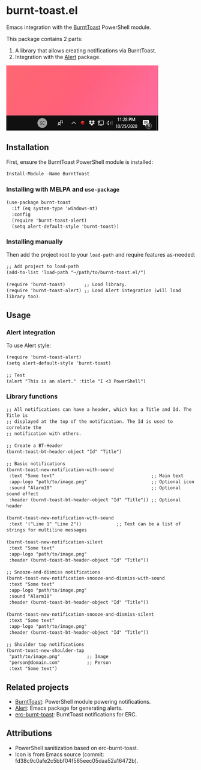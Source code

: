 # burnt-toast.el
Emacs integration with the [BurntToast](https://github.com/Windos/BurntToast) PowerShell module.

This package contains 2 parts:

1. A library that allows creating notifications via BurntToast.
2. Integration with the [Alert](https://github.com/jwiegley/alert) package.

![](gifs/burnt-toast-notification-example.gif)

## Installation

First, ensure the BurntToast PowerShell module is installed:

```powershell
Install-Module -Name BurntToast
```

### Installing with MELPA and `use-package`

```elisp
(use-package burnt-toast                  
  :if (eq system-type 'windows-nt)        
  :config                                 
  (require 'burnt-toast-alert)            
  (setq alert-default-style 'burnt-toast))
```

### Installing manually

Then add the project root to your `load-path` and require features as-needed:

```elisp
;; Add project to load-path
(add-to-list 'load-path "~/path/to/burnt-toast.el/")

(require 'burnt-toast)       ;; Load library.
(require 'burnt-toast-alert) ;; Load Alert integration (will load library too).
```

## Usage

### Alert integration

To use Alert style:

```elisp
(require 'burnt-toast-alert)
(setq alert-default-style 'burnt-toast)

;; Test
(alert "This is an alert." :title "I <3 PowerShell")
```

### Library functions

```elisp
;; All notifications can have a header, which has a Title and Id. The Title is
;; displayed at the top of the notification. The Id is used to correlate the
;; notification with others.

;; Create a BT-Header
(burnt-toast-bt-header-object "Id" "Title")

;; Basic notifications
(burnt-toast-new-notification-with-sound
 :text "Some text"                                    ;; Main text
 :app-logo "path/to/image.png"                        ;; Optional icon
 :sound "Alarm10"                                     ;; Optional sound effect
 :header (burnt-toast-bt-header-object "Id" "Title")) ;; Optional header

(burnt-toast-new-notification-with-sound
 :text '("Line 1" "Line 2"))             ;; Text can be a list of strings for multiline messages

(burnt-toast-new-notification-silent
 :text "Some text"
 :app-logo "path/to/image.png"
 :header (burnt-toast-bt-header-object "Id" "Title"))

;; Snooze-and-dismiss notifications
(burnt-toast-new-notification-snooze-and-dismiss-with-sound
 :text "Some text"
 :app-logo "path/to/image.png"
 :sound "Alarm10"
 :header (burnt-toast-bt-header-object "Id" "Title"))

(burnt-toast-new-notification-snooze-and-dismiss-silent
 :text "Some text"
 :app-logo "path/to/image.png"
 :header (burnt-toast-bt-header-object "Id" "Title"))

;; Shoulder tap notifications
(burnt-toast-new-shoulder-tap
 "path/to/image.png"          ;; Image
 "person@domain.com"          ;; Person
 :text "Some text")
```

## Related projects

- [BurntToast](https://github.com/Windos/BurntToast): PowerShell module powering notifications.
- [Alert](https://github.com/jwiegley/alert): Emacs package for generating alerts.
- [erc-burnt-toast](https://github.com/mplscorwin/erc-burnt-toast): BurntToast notifications for ERC.

## Attributions

- PowerShell sanitization based on erc-burnt-toast.
- Icon is from Emacs source (commit: fd38c9c0afe2c5bbf04f565eec05daa52a16472b).
